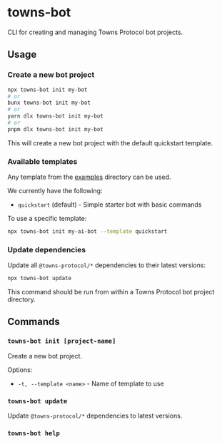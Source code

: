 # towns-bot

CLI for creating and managing Towns Protocol bot projects.

## Usage

### Create a new bot project

```bash
npx towns-bot init my-bot
# or
bunx towns-bot init my-bot
# or
yarn dlx towns-bot init my-bot
# or
pnpm dlx towns-bot init my-bot
```

This will create a new bot project with the default quickstart template.

### Available templates

Any template from the [examples](https://github.com/towns-protocol/towns/tree/main/packages/examples) directory can be used.

We currently have the following:

- `quickstart` (default) - Simple starter bot with basic commands

To use a specific template:

```bash
npx towns-bot init my-ai-bot --template quickstart
```

### Update dependencies

Update all `@towns-protocol/*` dependencies to their latest versions:

```bash
npx towns-bot update
```

This command should be run from within a Towns Protocol bot project directory.

## Commands

### `towns-bot init [project-name]`

Create a new bot project.

Options:

- `-t, --template <name>` - Name of template to use

### `towns-bot update`

Update `@towns-protocol/*` dependencies to latest versions.

### `towns-bot help`
